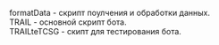 formatData - скрипт поулчения и обработки данных.   
TRAIL - основной скрипт бота.   
TRAILteTCSG - скипт для тестирования бота. 
